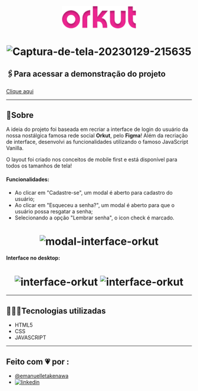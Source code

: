 <h1 align="center">
     <img src="src/assets/img/orkut.png" alt="logo" width=200>
</h1>

<h1 align="center">
    <img src="https://i.ibb.co/gzMvsRz/Design-sem-nome-10.png" alt="Captura-de-tela-20230129-215635"/>
</h1>


## 🖇️Para acessar a demonstração do projeto

[Clique aqui](https://interface-orkut.vercel.app/) 


<hr>

## 📜Sobre
A ideia do projeto foi baseada em recriar a interface de login do usuário da nossa nostálgica famosa rede social **Orkut**, pelo **Figma**! Além da recriação de interface, desenvolvi as funcionalidades utilizando o famoso JavaScript Vanilla.

O layout foi criado nos conceitos de mobile first e está disponível para todos os tamanhos de tela!

#### Funcionalidades:
- Ao clicar em "Cadastre-se", um modal é aberto para cadastro do usuário;
- Ao clicar em "Esqueceu a senha?", um modal é aberto  para que o usuário possa resgatar a senha;
- Selecionando a opção "Lembrar senha", o icon check é marcado.

<h1 align="center">
<img src="https://i.ibb.co/pLq5QZM/Design-sem-nome-11.png" alt="modal-interface-orkut" > 
</h1>

#### Interface no desktop:
<h1 align="center">
<img src="https://i.ibb.co/jDRCwRH/Captura-de-tela-20230223-222610.png" alt="interface-orkut" width=500> 
<img src="https://i.ibb.co/SJQsh29/Design-sem-nome-9.png" alt="interface-orkut" width=500>
</h1>

<hr>

## 👩🏻‍💻Tecnologias utilizadas
- HTML5
- CSS
- JAVASCRIPT

<hr>

## Feito com 💗 por :
- [@emanuelletakenawa](https://github.com/emanuelletakenawa)
- [![linkedin](https://img.shields.io/badge/linkedin-0A66C2?style=for-the-badge&logo=linkedin&logoColor=white)](https://www.linkedin.com/in/emanuelle-takenawa-32b6a1257)
